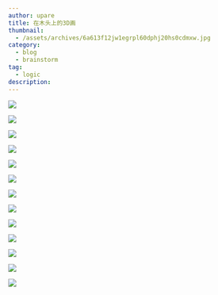 ```yaml
---
author: upare
title: 在木头上的3D画
thumbnail:
  - /assets/archives/6a613f12jw1egrpl60dphj20hs0cdmxw.jpg
category:
  - blog
  - brainstorm
tag:
  - logic
description: 
---
```

![](/assets/archives/6a613f12jw1egrpl60dphj20hs0cdmxw.jpg)

![](/assets/archives/6a613f12jw1egrpl9tacnj20hs0dcwf8.jpg)

![](/assets/archives/6a613f12jw1egrpl6jsg6j20hs0h575l.jpg)

![](/assets/archives/6a613f12jw1egrpl9koxsj20hs0dcjsd.jpg)

![](/assets/archives/6a613f12jw1egrpla75mkj20hs0g80ti.jpg)

![](/assets/archives/6a613f12jw1egrplafpanj20hs0dc756.jpg)

![](/assets/archives/6a613f12jw1egrplatl7dj20hs0ek752.jpg)

![](/assets/archives/6a613f12jw1egrplb1wv5j20hs093q3e.jpg)

![](/assets/archives/6a613f12jw1egrplbdyz1j20hs0ewjs5.jpg)

![](/assets/archives/6a613f12jw1egrplgmxcaj20hs0hs0to.jpg)

![](/assets/archives/6a613f12jw1egrplhf45mj20hs0iadh3.jpg)

![](/assets/archives/6a613f12jw1egrplhuoxhj20hs0kqgmt.jpg)

![](/assets/archives/6a613f12jw1egrplijjjxj20hs0elwf8.jpg)
